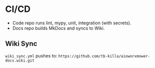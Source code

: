 # CI/CD

- Code repo runs lint, mypy, unit, integration (with secrets).
- Docs repo builds MkDocs and syncs to Wiki.

## Wiki Sync
`wiki_sync.yml` pushes to:
`https://github.com/tb-killa/aioworxmower-docs.wiki.git`
